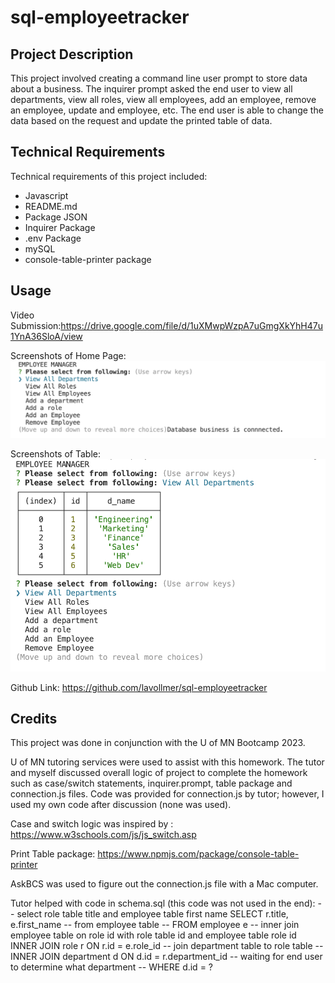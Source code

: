 # sql-employeetracker

## Project Description

This project involved creating a command line user prompt to store data about a business. The inquirer prompt asked the end user to view all departments, view all roles, view all employees, add an employee, remove an employee, update and employee, etc. The end user is able to change the data based on the request and update the printed table of data.

## Technical Requirements

Technical requirements of this project included:
* Javascript
* README.md
* Package JSON
* Inquirer Package
* .env Package
* mySQL
* console-table-printer package

## Usage

Video Submission:https://drive.google.com/file/d/1uXMwpWzpA7uGmgXkYhH47u1YnA36SloA/view

Screenshots of Home Page:![Screenshot of Project](./img/HomePage.png)

Screenshots of Table:![Screenshot of Table](./img/ViewAllDepartments.png)

Github Link: https://github.com/lavollmer/sql-employeetracker


## Credits

This project was done in conjunction with the U of MN Bootcamp 2023. 

U of MN tutoring services were used to assist with this homework. The tutor and myself discussed overall logic of project to complete the homework such as case/switch statements, inquirer.prompt, table package and connection.js files. Code was provided for connection.js by tutor; however, I used my own code after discussion (none was used). 

Case and switch logic was inspired by : https://www.w3schools.com/js/js_switch.asp

Print Table package: https://www.npmjs.com/package/console-table-printer

AskBCS was used to figure out the connection.js file with a Mac computer.

Tutor helped with code in schema.sql (this code was not used in the end): 
-- select role table title and employee table first name
SELECT r.title, e.first_name
-- from employee table --
FROM employee e
-- inner join employee table on role id with role table id and employee table role id
INNER JOIN role r ON r.id = e.role_id
-- join department table to role table --
INNER JOIN department d ON d.id = r.department_id
-- waiting for end user to determine what department --
WHERE d.id = ?